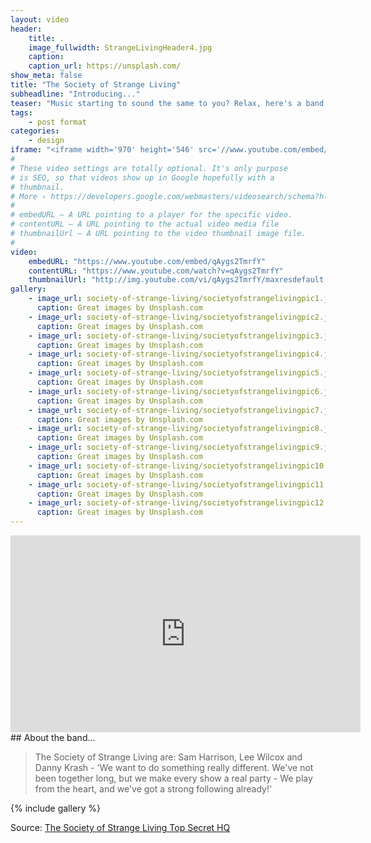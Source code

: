 ```yaml
---
layout: video
header:
    title: .
    image_fullwidth: StrangeLivingHeader4.jpg
    caption: 
    caption_url: https://unsplash.com/
show_meta: false
title: "The Society of Strange Living"
subheadline: "Introducing..."
teaser: "Music starting to sound the same to you? Relax, here's a band with a new take on just about everything. Strange by name and nature - not only is their drum kit made from a washing machine, these lovely guys are about the most rock 'n' roll people you'll meet, on or off stage. "
tags:
    - post format
categories:
    - design
iframe: "<iframe width='970' height='546' src='//www.youtube.com/embed/qAygs2TmrfY' frameborder='0' allowfullscreen></iframe>"
#
# These video settings are totally optional. It's only purpose
# is SEO, so that videos show up in Google hopefully with a 
# thumbnail.
# More › https://developers.google.com/webmasters/videosearch/schema?hl=en&rd=1
#
# embedURL – A URL pointing to a player for the specific video.
# contentURL – A URL pointing to the actual video media file
# thumbnailUrl – A URL pointing to the video thumbnail image file.
#
video:
    embedURL: "https://www.youtube.com/embed/qAygs2TmrfY"
    contentURL: "https://www.youtube.com/watch?v=qAygs2TmrfY"
    thumbnailUrl: "http://img.youtube.com/vi/qAygs2TmrfY/maxresdefault.jpg"
gallery:
    - image_url: society-of-strange-living/societyofstrangelivingpic1.jpg
      caption: Great images by Unsplash.com
    - image_url: society-of-strange-living/societyofstrangelivingpic2.jpg
      caption: Great images by Unsplash.com
    - image_url: society-of-strange-living/societyofstrangelivingpic3.jpg
      caption: Great images by Unsplash.com
    - image_url: society-of-strange-living/societyofstrangelivingpic4.jpg
      caption: Great images by Unsplash.com
    - image_url: society-of-strange-living/societyofstrangelivingpic5.jpg
      caption: Great images by Unsplash.com
    - image_url: society-of-strange-living/societyofstrangelivingpic6.jpg
      caption: Great images by Unsplash.com
    - image_url: society-of-strange-living/societyofstrangelivingpic7.jpg
      caption: Great images by Unsplash.com
    - image_url: society-of-strange-living/societyofstrangelivingpic8.jpg
      caption: Great images by Unsplash.com
    - image_url: society-of-strange-living/societyofstrangelivingpic9.jpg
      caption: Great images by Unsplash.com
    - image_url: society-of-strange-living/societyofstrangelivingpic10.jpg
      caption: Great images by Unsplash.com
    - image_url: society-of-strange-living/societyofstrangelivingpic11.jpg
      caption: Great images by Unsplash.com
    - image_url: society-of-strange-living/societyofstrangelivingpic12.jpg
      caption: Great images by Unsplash.com      
---
```

<!--more-->
<iframe width="560" height="315" src="https://www.youtube.com/embed/5xWSVdK4qZk" frameborder="0" allowfullscreen></iframe>
## About the band...

> The Society of Strange Living are: Sam Harrison, Lee Wilcox and Danny Krash - 'We want to do something really different. We've not been together long, but we make every show a real party - We play from the heart, and we've got a strong following already!'



{% include gallery %}


Source: [The Society of Strange Living Top Secret HQ](https://www.youtube.com/watch?v=z5NtUWZCbQ4)
